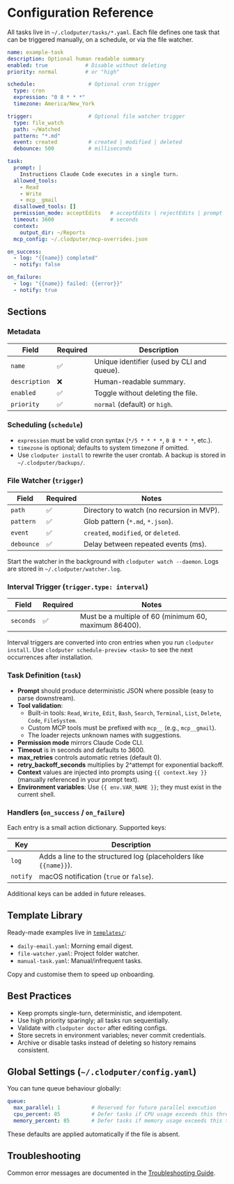 # Configuration Reference

All tasks live in `~/.clodputer/tasks/*.yaml`. Each file defines one task that can be triggered manually, on a schedule, or via the file watcher.

```yaml
name: example-task
description: Optional human readable summary
enabled: true            # Disable without deleting
priority: normal         # or "high"

schedule:                 # Optional cron trigger
  type: cron
  expression: "0 8 * * *"
  timezone: America/New_York

trigger:                  # Optional file watcher trigger
  type: file_watch
  path: ~/Watched
  pattern: "*.md"
  event: created          # created | modified | deleted
  debounce: 500           # milliseconds

task:
  prompt: |
    Instructions Claude Code executes in a single turn.
  allowed_tools:
    - Read
    - Write
    - mcp__gmail
  disallowed_tools: []
  permission_mode: acceptEdits   # acceptEdits | rejectEdits | prompt
  timeout: 3600                  # seconds
  context:
    output_dir: ~/Reports
  mcp_config: ~/.clodputer/mcp-overrides.json

on_success:
  - log: "{{name}} completed"
  - notify: false

on_failure:
  - log: "{{name}} failed: {{error}}"
  - notify: true
```

## Sections

### Metadata

| Field        | Required | Description                                 |
|--------------|----------|---------------------------------------------|
| `name`       | ✅       | Unique identifier (used by CLI and queue).  |
| `description`| ❌       | Human-readable summary.                     |
| `enabled`    | ✅       | Toggle without deleting the file.           |
| `priority`   | ✅       | `normal` (default) or `high`.               |

### Scheduling (`schedule`)

- `expression` must be valid cron syntax (`*/5 * * * *`, `0 8 * * *`, etc.).
- `timezone` is optional; defaults to system timezone if omitted.
- Use `clodputer install` to rewrite the user crontab. A backup is stored in `~/.clodputer/backups/`.

### File Watcher (`trigger`)

| Field    | Required | Notes                                         |
|----------|----------|-----------------------------------------------|
| `path`   | ✅       | Directory to watch (no recursion in MVP).     |
| `pattern`| ✅       | Glob pattern (`*.md`, `*.json`).              |
| `event`  | ✅       | `created`, `modified`, or `deleted`.          |
| `debounce`| ✅      | Delay between repeated events (ms).           |

Start the watcher in the background with `clodputer watch --daemon`. Logs are stored in `~/.clodputer/watcher.log`.

### Interval Trigger (`trigger.type: interval`)

| Field    | Required | Notes                                                 |
|----------|----------|-------------------------------------------------------|
| `seconds`| ✅       | Must be a multiple of 60 (minimum 60, maximum 86400). |

Interval triggers are converted into cron entries when you run `clodputer install`. Use `clodputer schedule-preview <task>` to see the next occurrences after installation.

### Task Definition (`task`)

- **Prompt** should produce deterministic JSON where possible (easy to parse downstream).
- **Tool validation**:
  - Built-in tools: `Read`, `Write`, `Edit`, `Bash`, `Search`, `Terminal`, `List`, `Delete`, `Code`, `FileSystem`.
  - Custom MCP tools must be prefixed with `mcp__` (e.g., `mcp__gmail`).
  - The loader rejects unknown names with suggestions.
- **Permission mode** mirrors Claude Code CLI.
- **Timeout** is in seconds and defaults to 3600.
- **max_retries** controls automatic retries (default 0).
- **retry_backoff_seconds** multiplies by 2^attempt for exponential backoff.
- **Context** values are injected into prompts using `{{ context.key }}` (manually referenced in your prompt text).
- **Environment variables**: Use `{{ env.VAR_NAME }}`; they must exist in the current shell.

### Handlers (`on_success` / `on_failure`)

Each entry is a small action dictionary. Supported keys:

| Key     | Description                                                          |
|---------|----------------------------------------------------------------------|
| `log`   | Adds a line to the structured log (placeholders like `{{name}}`).   |
| `notify`| macOS notification (`true` or `false`).                              |

Additional keys can be added in future releases.

## Template Library

Ready-made examples live in [`templates/`](../../templates/):

- `daily-email.yaml`: Morning email digest.
- `file-watcher.yaml`: Project folder watcher.
- `manual-task.yaml`: Manual/infrequent tasks.

Copy and customise them to speed up onboarding.

## Best Practices

- Keep prompts single-turn, deterministic, and idempotent.
- Use high priority sparingly; all tasks run sequentially.
- Validate with `clodputer doctor` after editing configs.
- Store secrets in environment variables; never commit credentials.
- Archive or disable tasks instead of deleting so history remains consistent.

## Global Settings (`~/.clodputer/config.yaml`)

You can tune queue behaviour globally:

```yaml
queue:
  max_parallel: 1          # Reserved for future parallel execution
  cpu_percent: 85          # Defer tasks if CPU usage exceeds this threshold
  memory_percent: 85       # Defer tasks if memory usage exceeds this threshold
```

These defaults are applied automatically if the file is absent.

## Troubleshooting

Common error messages are documented in the [Troubleshooting Guide](troubleshooting.md).
